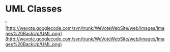 # UML Classes #

![http://wevote.googlecode.com/svn/trunk/WeVoteWebSite/web/images/Images%20BackUp/UML.png](http://wevote.googlecode.com/svn/trunk/WeVoteWebSite/web/images/Images%20BackUp/UML.png)